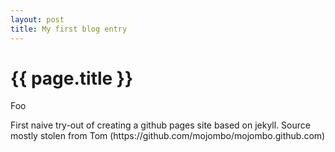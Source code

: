 ```yaml
---
layout: post
title: My first blog entry
---
```


{{ page.title }}
================

<p class="meta">Foo</p>
First naive try-out of creating a github pages site based on jekyll. Source mostly stolen from Tom (https://github.com/mojombo/mojombo.github.com)
